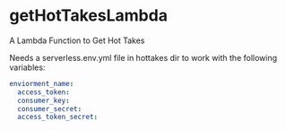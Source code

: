 # getHotTakesLambda
A Lambda Function to Get Hot Takes


Needs a serverless.env.yml file in hottakes dir to work with the following variables:

```YAML
enviorment_name:
  access_token:
  consumer_key:
  consumer_secret:
  access_token_secret:
```